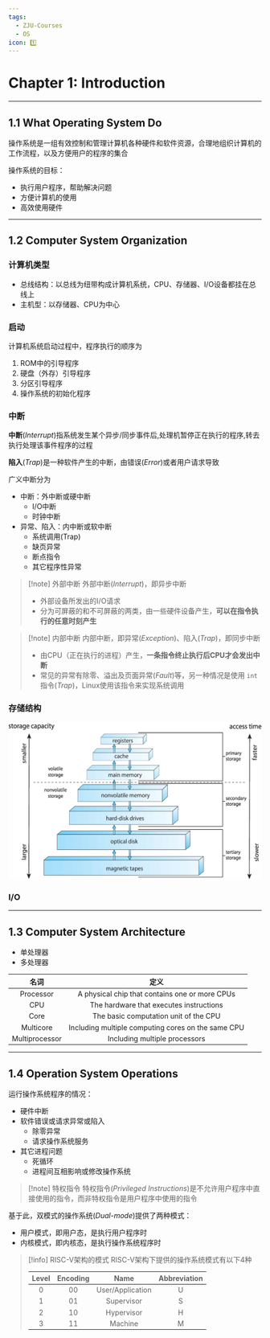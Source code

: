 ```yaml
---
tags:
  - ZJU-Courses
  - OS
icon: 1️⃣
---
```


# Chapter 1: Introduction

---

## 1.1 What Operating System Do

操作系统是一组有效控制和管理计算机各种硬件和软件资源，合理地组织计算机的工作流程，以及方便用户的程序的集合

操作系统的目标：

- 执行用户程序，帮助解决问题
- 方便计算机的使用
- 高效使用硬件

---

## 1.2 Computer System Organization

### 计算机类型

* 总线结构：以总线为纽带构成计算机系统，CPU、存储器、I/O设备都挂在总线上
* 主机型：以存储器、CPU为中心

### 启动

计算机系统启动过程中，程序执行的顺序为

1. ROM中的引导程序
2. 硬盘（外存）引导程序
3. 分区引导程序
4. 操作系统的初始化程序

### 中断

**中断**(*Interrupt*)指系统发生某个异步/同步事件后,处理机暂停正在执行的程序,转去执行处理该事件程序的过程

**陷入**(*Trap*)是一种软件产生的中断，由错误(*Error*)或者用户请求导致

广义中断分为

- 中断：外中断或硬中断
    - I/O中断
    - 时钟中断
- 异常、陷入：内中断或软中断
    - 系统调用(Trap)
    - 缺页异常
    - 断点指令
    - 其它程序性异常

> [!note] 外部中断
> 外部中断(*Interrupt*)，即异步中断
> - 外部设备所发出的I/O请求 
> - 分为可屏蔽的和不可屏蔽的两类，由一些硬件设备产生，**可以在指令执行的任意时刻产生**

> [!note] 内部中断
> 内部中断，即异常(*Exception*)、陷入(*Trap*)，即同步中断
> - 由CPU（正在执行的进程）产生，**一条指令终止执行后CPU才会发出中断**
> - 常见的异常有除零、溢出及页面异常(*Fault*)等，另一种情况是使用 `int`指令(*Trap*)，Linux使用该指令来实现系统调用

### 存储结构

![存储结构](assets/Storage_Structure.jpg)

### I/O

---

## 1.3 Computer System Architecture

- 单处理器
- 多处理器

|       名词       |                         定义                         |
| :------------: | :------------------------------------------------: |
|   Processor    |   A physical chip that contains one or more CPUs   |
|      CPU       |      The hardware that executes instructions       |
|      Core      |       The basic computation unit of the CPU        |
|   Multicore    | Including multiple computing cores on the same CPU |
| Multiprocessor |           Including multiple processors            |

---

## 1.4 Operation System Operations

运行操作系统程序的情况：

- 硬件中断
- 软件错误或请求异常或陷入
    - 除零异常
    - 请求操作系统服务
- 其它进程问题
    - 死循环
    - 进程间互相影响或修改操作系统

> [!note] 特权指令
> 特权指令(*Privileged Instructions*)是不允许用户程序中直接使用的指令，而非特权指令是用户程序中使用的指令

基于此，双模式的操作系统(*Dual-mode*)提供了两种模式：

- 用户模式，即用户态，是执行用户程序时
- 内核模式，即内核态，是执行操作系统程序时

> [!info] RISC-V架构的模式
> RISC-V架构下提供的操作系统模式有以下4种
> 
> |Level|Encoding|Name|Abbreviation|
> | :--: | :--: | :--: | :--: |
> |0|00|User/Application|U|
> |1|01|Supervisor|S|
> |2|10|Hypervisor|H|
> |3|11|Machine|M|
